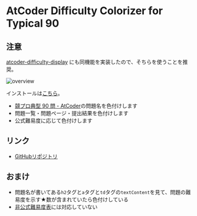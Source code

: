 # AtCoder Difficulty Colorizer for Typical 90

## 注意

[atcoder\-difficulty\-display](https://greasyfork.org/ja/scripts/397185-atcoder-difficulty-display) にも同機能を実装したので、そちらを使うことを推奨。

![overview](https://raw.githubusercontent.com/hotarunx/atcoder-difficulty-colorizer-for-typical90/main/overview.png)

インストールは[こちら](https://greasyfork.org/ja/scripts/425463-atcoder-difficulty-colorizer-for-typical-90)。

* [競プロ典型 90 問 - AtCoder](https://atcoder.jp/contests/typical90)の問題名を色付けします
* 問題一覧・問題ページ・提出結果を色付けします
* 公式難易度に応じて色付けします

## リンク

* [GitHubリポジトリ](https://github.com/hotarunx/atcoder-difficulty-colorizer-for-typical90)

## おまけ

* 問題名が書いてある`h2`タグと`a`タグと`td`タグの`textContent`を見て、問題の難易度を示す★数が含まれていたら色付けしている
* [非公式難易度表](https://docs.google.com/spreadsheets/d/1GG4Higis4n4GJBViVltjcbuNfyr31PzUY_ZY1zh2GuI/edit#gid=0)には対応していない
